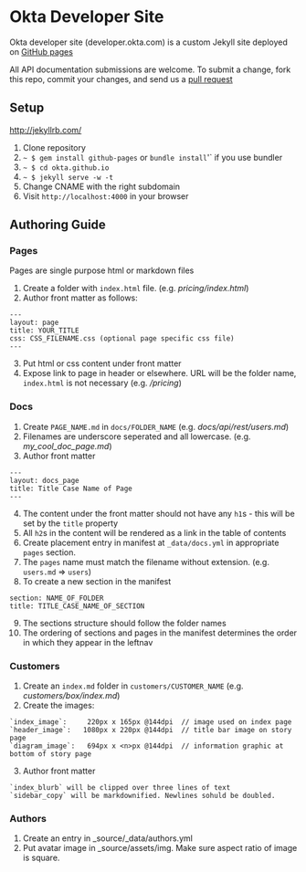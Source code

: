 
# Okta Developer Site

Okta developer site (developer.okta.com) is a custom Jekyll site deployed on [GitHub pages](https://pages.github.com/)

All API documentation submissions are welcome. To submit a change, fork this repo, commit your changes, and send us a [pull request](http://help.github.com/send-pull-requests/)


## Setup

http://jekyllrb.com/

1. Clone repository
2. `~ $ gem install github-pages` or `bundle install`'` if you use bundler
3. `~ $ cd okta.github.io`
4. `~ $ jekyll serve -w -t`
5. Change CNAME with the right subdomain
6. Visit `http://localhost:4000` in your browser

## Authoring Guide

### Pages

Pages are single purpose html or markdown files

1. Create a folder with `index.html` file. (e.g. *pricing/index.html*)
2. Author front matter as follows:

 ```
---
layout: page
title: YOUR_TITLE
css: CSS_FILENAME.css (optional page specific css file)
---
```
3. Put html or css content under front matter
4. Expose link to page in header or elsewhere. URL will be the folder
   name, `index.html` is not necessary (e.g. */pricing*)

### Docs

1.  Create `PAGE_NAME.md` in `docs/FOLDER_NAME` (e.g. *docs/api/rest/users.md*)
2.  Filenames are underscore seperated and all lowercase. (e.g. *my_cool_doc_page.md*)
3.  Author front matter

 ```
---
layout: docs_page
title: Title Case Name of Page
---
```
4.  The content under the front matter should not have any `h1`s -
    this will be set by the `title` property
5.  All `h2`s in the content will be rendered as a link in the table
    of contents
6.  Create placement entry in manifest at `_data/docs.yml` in
    appropriate `pages` section.
7.  The `pages` name must match the filename without extension. (e.g. `users.md` => `users`)
8.  To create a new section in the manifest

 ```
section: NAME_OF_FOLDER
title: TITLE_CASE_NAME_OF_SECTION
```
9.  The sections structure should follow the folder names
10. The ordering of sections and pages in the manifest determines the order in
    which they appear in the leftnav

### Customers

1.  Create an `index.md` folder in `customers/CUSTOMER_NAME` (e.g. *customers/box/index.md*)
2.  Create the images:

```
`index_image`:     220px x 165px @144dpi  // image used on index page
`header_image`:   1080px x 220px @144dpi  // title bar image on story page
`diagram_image`:   694px x <n>px @144dpi  // information graphic at bottom of story page
```
3.  Author front matter

 ```
`index_blurb` will be clipped over three lines of text
`sidebar_copy` will be markdownified. Newlines sohuld be doubled.
```

### Authors

1.  Create an entry in _source/_data/authors.yml
2.  Put avatar image in _source/assets/img. Make sure aspect ratio of image is square.
